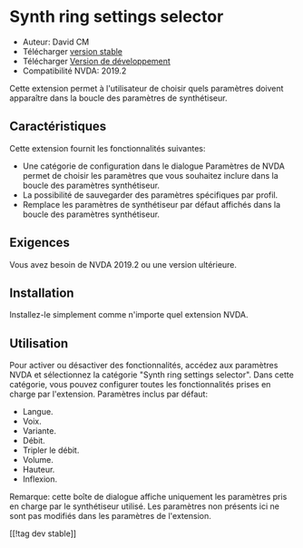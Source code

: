 # Synth ring settings selector #

* Auteur: David CM
* Télécharger [version stable][1]
* Télécharger [Version de développement][2]
* Compatibilité NVDA: 2019.2

Cette extension permet à l'utilisateur de choisir quels paramètres doivent apparaître dans la boucle des paramètres de synthétiseur.

## Caractéristiques
Cette extension fournit les fonctionnalités suivantes:

* Une catégorie de configuration dans le dialogue Paramètres de NVDA permet
  de choisir les paramètres que vous souhaitez inclure dans la boucle des
  paramètres synthétiseur.
* La possibilité de sauvegarder des paramètres spécifiques par profil.
* Remplace les paramètres de synthétiseur par défaut affichés dans la boucle
  des paramètres synthétiseur.

## Exigences
Vous avez besoin de NVDA 2019.2 ou une version ultérieure.

## Installation
Installez-le simplement comme n'importe quel extension NVDA.

## Utilisation
Pour activer ou désactiver des fonctionnalités, accédez aux paramètres NVDA
et sélectionnez la catégorie "Synth ring settings selector". Dans cette
catégorie, vous pouvez configurer toutes les fonctionnalités prises en
charge par l'extension. Paramètres inclus par défaut:

* Langue.
* Voix.
* Variante.
* Débit.
* Tripler le débit.
* Volume.
* Hauteur.
* Inflexion.

Remarque: cette boîte de dialogue affiche uniquement les paramètres pris en
charge par le synthétiseur utilisé. Les paramètres non présents ici ne sont
pas modifiés dans les paramètres de l'extension.

[[!tag dev stable]]

[1]: https://addons.nvda-project.org/files/get.php?file=synthrings

[2]: https://addons.nvda-project.org/files/get.php?file=synthrings
